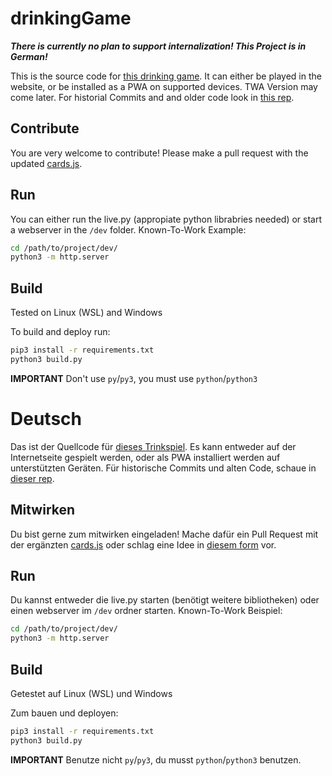 # drinkingGame
***There is currently no plan to support internalization! This Project is in German!***

This is the source code for [this drinking game](http://drinkingapp-4376b.web.app/). It can either be played in the website, or be installed as a PWA on supported devices. TWA Version may come later.
For historial Commits and and older code look in [this rep](https://github.com/Sett17/drinkingGameOLD).

## Contribute
You are very welcome to contribute! Please make a pull request with the updated [cards.js](dev/assets/cards.js).

## Run
You can either run the live.py (appropiate python librabries needed) or start a webserver in the `/dev` folder.
Known-To-Work Example:
```bash
cd /path/to/project/dev/
python3 -m http.server
```

## Build
Tested on Linux (WSL) and Windows

To build and deploy run:
```bash
pip3 install -r requirements.txt
python3 build.py
```
**IMPORTANT** Don't use `py`/`py3`, you must use `python`/`python3`

# Deutsch
Das ist der Quellcode für [dieses Trinkspiel](http://drinkingapp-4376b.web.app/). Es kann entweder auf der Internetseite gespielt werden, oder als PWA installiert werden auf unterstützten Geräten.
Für historische Commits und alten Code, schaue in [dieser rep](https://github.com/Sett17/drinkingGameOLD).

## Mitwirken
Du bist gerne zum mitwirken eingeladen! Mache dafür ein Pull Request mit der ergänzten [cards.js](dev/assets/cards.js) oder schlag eine Idee in [diesem form](https://docs.google.com/forms/d/e/1FAIpQLSejdu8sNK8tI5Y3IP0LySg17WXdkxn9s_UeRKLBvFt3kKV_Vg/viewform) vor.

## Run
Du kannst entweder die live.py starten (benötigt weitere bibliotheken) oder einen webserver im `/dev` ordner starten.
Known-To-Work Beispiel:
```bash
cd /path/to/project/dev/
python3 -m http.server
```


## Build
Getestet auf Linux (WSL) und Windows

Zum bauen und deployen:
```bash
pip3 install -r requirements.txt
python3 build.py
```
**IMPORTANT** Benutze nicht `py`/`py3`, du musst `python`/`python3` benutzen.
